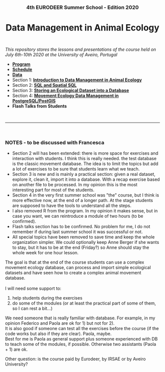 ### <p align="center">4th EURODEER Summer School - Edition 2020</p>
# <p align="center">Data Management in Animal Ecology</p>  

&nbsp;  
*This repository stores the lessons and presentations of the course held on July 6th-10th 2020 at the University of Aveiro, Portugal*  

* **[Program](https://github.com/feurbano/data_management_2020/blob/master/program.md)**
* **[Schedule](https://github.com/feurbano/data_management_2020/blob/master/schedule.md)**
* **[Data](https://github.com/feurbano/data_management_2020/raw/master/sections/data/tracking_db.zip)**
* Section 1: **[Introduction to Data Management in Animal Ecology](https://github.com/feurbano/data_management_/tree/master/sections/section_1)**
* Section 2: **[SQL and Spatial SQL](https://github.com/feurbano/data_management_2020/tree/master/sections/section_2)**
* Section 3:  **[Storing an Ecological Dataset into a Database](https://github.com/feurbano/data_management_2020/tree/master/sections/section_3)**
* Section 4: **[Movement Ecology Data Management in PostgreSQL/PostGIS](https://github.com/feurbano/data_management_2020/blob/master/sections/section_4)**
* **Flash Talks from Students**

&nbsp;  

---

&nbsp;  

### NOTES -  to be discussed with Francesca
* Section 2 will has been extended: there is more space for exercises and interaction with students. I think this is really needed. the test database is the classic movement database. The idea is to limit the topics but add a lot of exercises to be sure that students learn what we teach.
* Section 3 is new and is mainly a practical section: given a real dataset, explore it, clean it, import it into a database. With a recap exercise based on another file to be processed. In my opinion this is the most interesting part for most of the students.
* Section 4 in the very first summer school was "the" course, but I think is more effective now, at the end of a longer path. At the stage students are supposed to have the tools to understand all the steps.
* I also removed R from the program. In my opinion it makes sense, but in case you want, we can reintroduce a module of two hours (to be confirmed).
* Flash talks section has to be confirmed. No problem for me, I do not remember if during last summer school it was successful or not.
* All special topics have been removed to save time and keep the whole organization simpler. We could optionally keep Anne Berger if she wants to stay, but it has to be at the end (Friday?) so Anne should stay the whole week for one hour lesson.  

The goal is that at the end of the course students can use a complex movement ecology database, can process and import simple ecological datasets and have seen how to create a complex animal movement database.  
&nbsp;  
I will need some support to:  
1. help students during the exercises  
2. do some of the modules (or at least the practical part of some of them, so I can rest a bit...)  

We need someone that is really familiar with database. For example, in my opinion Federico and Paola are ok for 1) but not for 2).  
It is also good if someone can test all the exercises before the course (if the code works but also if they are clear). Paola, maybe.  
Best for me is Paola as general support plus someone experienced with DB to teach some of the modules, if possible. Otherwise two assistants (Paola + 1) are ok.  

Other question: is the course paid by Eurodeer, by IRSAE or by Aveiro University?
